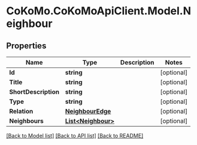 # CoKoMo.CoKoMoApiClient.Model.Neighbour

## Properties

Name | Type | Description | Notes
------------ | ------------- | ------------- | -------------
**Id** | **string** |  | [optional] 
**Title** | **string** |  | [optional] 
**ShortDescription** | **string** |  | [optional] 
**Type** | **string** |  | [optional] 
**Relation** | [**NeighbourEdge**](NeighbourEdge.md) |  | [optional] 
**Neighbours** | [**List&lt;Neighbour&gt;**](Neighbour.md) |  | [optional] 

[[Back to Model list]](../README.md#documentation-for-models) [[Back to API list]](../README.md#documentation-for-api-endpoints) [[Back to README]](../README.md)

